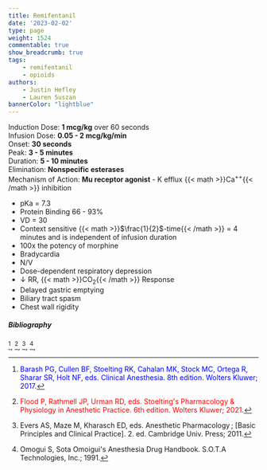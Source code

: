 ```yaml
---
title: Remifentanil
date: '2023-02-02'
type: page
weight: 1524
commentable: true
show_breadcrumb: true
tags: 
    - remifentanil
    - opioids
authors: 
    - Justin Hefley
    - Lauren Suszan
bannerColor: "lightblue"
---
```


Induction Dose: **1 mcg/kg** over 60 seconds  
Infusion Dose: **0.05 - 2 mcg/kg/min**   
Onset: **30 seconds**  
Peak: **3 - 5 minutes**  
Duration: **5 - 10 minutes**  
Elimination: **Nonspecific esterases**  
Mechanism of Action: **Mu receptor agonist** - K efflux {{< math >}}Ca$^{++}${{< /math >}} inhibition  


- pKa = 7.3
- Protein Binding 66 - 93%
- VD = 30
- Context sensitive {{< math >}}$\frac{1}{2}$-time{{< /math >}} = 4 minutes and is independent of infusion duration
- 100x the potency of morphine
- Bradycardia
- N/V
- Dose-dependent respiratory depression
- ↓ RR, {{< math >}}CO$_2${{< /math >}} Response
- Delayed gastric emptying
- Biliary tract spasm
- Chest wall rigidity


##### Bibliography
[^1], [^6], [^15], [^14],



[^1]:<span style="color:blue">Barash PG, Cullen BF, Stoelting RK, Cahalan MK, Stock MC, Ortega R, Sharar SR, Holt NF, eds. Clinical Anesthesia. 8th edition. Wolters Kluwer; 2017.</span>
[^2]: <span style="color:purple">Chestnut DH, Wong CA, Tsen LC, Ngan Kee WD, Beilin Y, Mhyre JM, Bateman BT, eds. 6th edition. Elsevier; 2020.</span>
[^3]: <span style="color:pink">Coté CJ, Lerman J, Anderson BJ. Coté and Lerman's A Practice of Anesthesia for Infants and Children. 6th edition. Elsevier; 2018.</span>
[^4]: <span style="color:brown">Ehrenwerth J, Eisenkraft J, Berry J, eds. Anesthesia Equipment: Principles and Applications. 3rd edition. Elsevier; 2020.</span>
[^5]: <span style="color:green">Farag E, Mounir-Soliman L, Brown DL. Brown's Atlas of Regional Anesthesia. 6th edition. Elsevier; 2020.</span>
[^6]: <span style="color:red">Flood P, Rathmell JP, Urman RD, eds. Stoelting's Pharmacology & Physiology in Anesthetic Practice. 6th edition. Wolters Kluwer; 2021.</span>
[^7]: <span style="color:yellow">Foster SD, Callahan MF, eds. A Professional Study and Resource Guide for the CRNA. 2nd edition. American Association of Nurse Anesthetists; 2011.</span>
[^8]: <span style="color:orange">Gropper MA, Cohen NH, Eriksson LI, Fleisher LA, Leslie K, Wiener-Kronish JP, eds. Miller's Anesthesia (Vols. 1-2). 9th edition. Elsevier; 2019.</span>
[^9]: <span style="color:indigo">Rosenblatt WH, Popescu WM. Master Techniques in Upper and Lower Airway Management. Wolters Kluwer (LWW); 2015.</span>
[^10]: <span style="color:teal">Hall JE, Hall ME. Guyton and Hall Textbook of Medical Physiology. 14th edition. Elsevier; 2020.</span>
[^11]: <span style="color:maroon">Hines RL, Jones SB, eds. Stoelting's Anesthesia and Co-existing Disease. 8th edition. Elsevier; 2021.</span>
[^12]: <span style="color:aquamarine">Jaffe RA, Schmiesing CA, Golianu B. Anesthesiologist's Manual of Surgical Procedures. 6th ed. Wolters Kluwer; 2020.</span>
[^13]: <span style="color:darkgreen">Nagelhout JJ, Elisha S, Heiner JS, eds. Nurse Anesthesia. 7th edition. Elsevier; 2020.</span>
[^14]: Omogui S, Sota Omoigui's Anesthesia Drug Handbook. S.O.T.A Technologies, Inc.; 1991.
[^15]: Evers AS, Maze M, Kharasch ED, eds. Anesthetic Pharmacology ; [Basic Principles and Clinical Practice]. 2. ed. Cambridge Univ. Press; 2011.
[^16]: Brinck E, Tiippana E, Heesen M, et al. Perioperative intravenous ketamine for acute postoperative pain in adults. CDSR. Published online December 20, 2018. doi:10.1002/14651858.CD012033.pub4
[^17]: Radford KD, Park TY, Jaiswal S, et al. Enhanced fear memories and brain glucose metabolism (18F-FDG-PET) following sub-anesthetic intravenous ketamine infusion in Sprague-Dawley rats. Transl Psychiatry. 2018;8(1):263. doi:10.1038/s41398-018-0310-8

